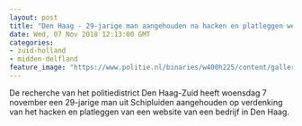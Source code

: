 ```yaml
---
layout: post
title: "Den Haag - 29-jarige man aangehouden na hacken en platleggen website bedrijf"
date: Wed, 07 Nov 2018 12:13:00 GMT
categories: 
- zuid-holland 
- midden-delfland 
feature_image: "https://www.politie.nl/binaries/w400h225/content/gallery/politie/stockfotos/cybercrime/cybercrime-2.jpg"
---
```


De recherche van het politiedistrict Den Haag-Zuid heeft woensdag 7 november een 29-jarige man uit Schipluiden aangehouden op verdenking van het hacken en platleggen van een website van een bedrijf in Den Haag.
